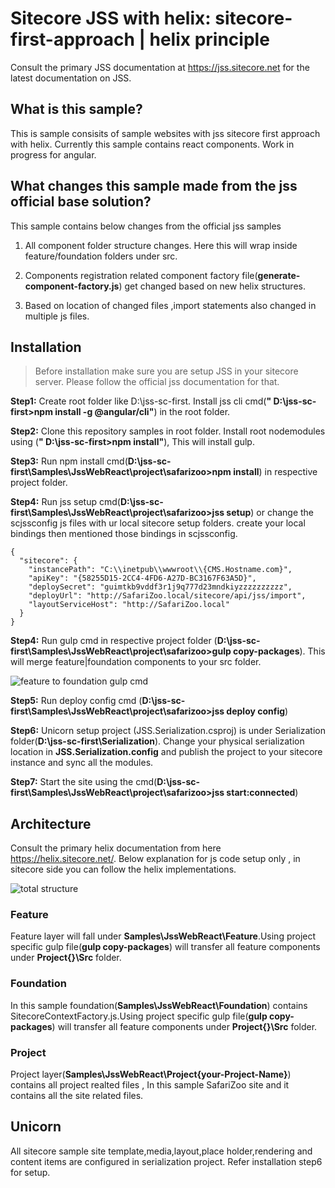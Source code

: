 
# Sitecore JSS with helix: sitecore-first-approach | helix principle

Consult the primary JSS documentation at https://jss.sitecore.net for the latest documentation on JSS.

## What is this sample?

This is sample consisits of sample websites with jss sitecore first approach with helix. Currently this sample contains react components. Work in progress for angular.


## What changes this sample made from the jss official base solution?

This sample contains below changes from the official jss samples

1. All component folder structure changes. Here this will wrap inside feature/foundation folders under src.

2. Components registration related component factory file(**generate-component-factory.js**) get changed based on new helix structures.

3. Based on location of changed files ,import statements also changed in multiple js files.

## Installation

>Before installation make sure you are setup JSS in your sitecore server. Please follow the official jss documentation for that.

**Step1:** Create root folder like D:\jss-sc-first. Install jss cli cmd(**" D:\jss-sc-first>npm install -g @angular/cli"**) in the root folder.

**Step2:** Clone this repository samples in root folder. Install root nodemodules using (**" D:\jss-sc-first>npm install"**), This will install gulp.

**Step3:** Run npm install cmd(**D:\jss-sc-first\Samples\JssWebReact\project\safarizoo>npm install**) in respective project folder. 

**Step4:** Run jss setup cmd(**D:\jss-sc-first\Samples\JssWebReact\project\safarizoo>jss setup**) or change the scjssconfig js files with ur local sitecore setup folders. create your local bindings then mentioned those bindings in scjssconfig.
```
{
  "sitecore": {
    "instancePath": "C:\\inetpub\\wwwroot\\{CMS.Hostname.com}",
    "apiKey": "{58255D15-2CC4-4FD6-A27D-BC3167F63A5D}",
    "deploySecret": "guimtkb9vddf3r1j9q777d23mndkiyzzzzzzzzzz",
    "deployUrl": "http://SafariZoo.local/sitecore/api/jss/import",
    "layoutServiceHost": "http://SafariZoo.local"
  }
}
```

**Step4:** Run gulp cmd in respective project folder (**D:\jss-sc-first\Samples\JssWebReact\project\safarizoo>gulp copy-packages**). This will merge feature|foundation components to your src folder.

![feature to foundation gulp cmd](https://user-images.githubusercontent.com/11770345/54266026-92b41180-459c-11e9-85d2-74558cbe75c2.PNG)

**Step5:** Run deploy config cmd (**D:\jss-sc-first\Samples\JssWebReact\project\safarizoo>jss deploy config**)

**Step6:** Unicorn setup project (JSS.Serialization.csproj) is under Serialization folder(**D:\jss-sc-first\Serialization**). Change your physical serialization location in **JSS.Serialization.config** and publish the project to your sitecore instance and sync all the modules.

**Step7:** Start the site using the cmd(**D:\jss-sc-first\Samples\JssWebReact\project\safarizoo>jss start:connected**)

## Architecture 

Consult the primary helix documentation from here https://helix.sitecore.net/. Below explanation for js code setup only , in sitecore side you can follow the helix implementations.

![total structure](https://user-images.githubusercontent.com/11770345/54266137-d0b13580-459c-11e9-910d-9a22522d314c.PNG)

### Feature
  Feature layer will fall under **Samples\JssWebReact\Feature**.Using project specific gulp file(**gulp copy-packages**) will transfer all feature components under **Project\{}\Src** folder.

### Foundation
  In this sample foundation(**Samples\JssWebReact\Foundation**) contains SitecoreContextFactory.js.Using project specific gulp file(**gulp copy-packages**) will transfer all feature components under **Project\{}\Src** folder.

### Project
  Project layer(**Samples\JssWebReact\Project\{your-Project-Name}**) contains all project realted files , In this sample SafariZoo site and it contains all the site related files.

## Unicorn
All sitecore sample site template,media,layout,place holder,rendering and content items are configured in serialization project. Refer installation step6 for setup.


